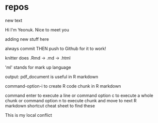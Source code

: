 # repos
new text

Hi I'm Yeonuk. Nice to meet you

adding new stuff here

always commit THEN push to Github for it to work!

knitter does .Rmd -> .md -> .html

'ml' stands for mark up language

output: pdf_document is useful in R markdown

command-option-i to create R code chunk in R markdown

command enter to execute a line
or command option c to execute a whole chunk
or command option n to execute chunk and move to next
R markdown shortcut cheat sheet to find these

This is my local conflict